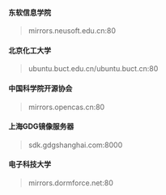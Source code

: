 #### 东软信息学院
  >  mirrors.neusoft.edu.cn:80
  
#### 北京化工大学
  >  ubuntu.buct.edu.cn/ubuntu.buct.cn:80
  
#### 中国科学院开源协会
  > mirrors.opencas.cn:80
  
#### 上海GDG镜像服务器
  > sdk.gdgshanghai.com:8000 
  
#### 电子科技大学
  > mirrors.dormforce.net:80
